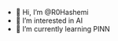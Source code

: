- 👋 Hi, I’m @R0Hashemi
- 👀 I’m interested in AI
- 🌱 I’m currently learning PINN

<!---
R0Hashemi/R0Hashemi is a ✨ special ✨ repository because its `README.md` (this file) appears on your GitHub profile.
You can click the Preview link to take a look at your changes.
--->
